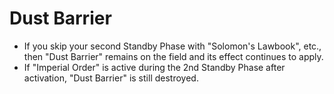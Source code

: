 # Dust Barrier

*   If you skip your second Standby Phase with "Solomon's Lawbook", etc., then "Dust Barrier" remains on the field and its effect continues to apply.
*   If "Imperial Order" is active during the 2nd Standby Phase after activation, "Dust Barrier" is still destroyed.
